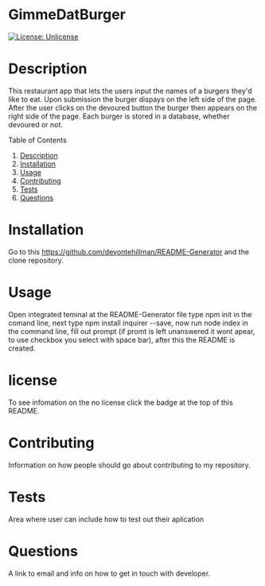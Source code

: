 # GimmeDatBurger

[![License: Unlicense](https://img.shields.io/badge/license-Unlicense-blue.svg)](http://unlicense.org/)

# Description
This restaurant app that lets the users input the names of a burgers they'd like to eat. Upon submission the burger dispays on the left side of the page. After the user clicks on the devoured button the burger then appears on the right side of the page.
Each burger is stored in a database, whether devoured or not.

Table of Contents
1. [Description](#Description)
2. [Installation](#Installation)
3. [Usage](#Usage)
4. [Contributing](#Contributing)
5. [Tests](#Tests)
6. [Questions](#Questions)

# Installation
Go to this https://github.com/devontehillman/README-Generator and the clone repository. 

# Usage
Open integrated teminal at the README-Generator file 
type npm init in the comand line, next type npm install inquirer --save, now run node index in the command line,
fill out prompt (if promt is left unanswered it wont apear, to use checkbox you select with space bar), after this 
the README is created. 

# license
To see infomation on the no license click the badge at the top of this README.

# Contributing
Information on how people should go about contributing to my repository.

# Tests
Area where user can include how to test out their aplication

# Questions
A link to email and info on how to get in touch with developer.


